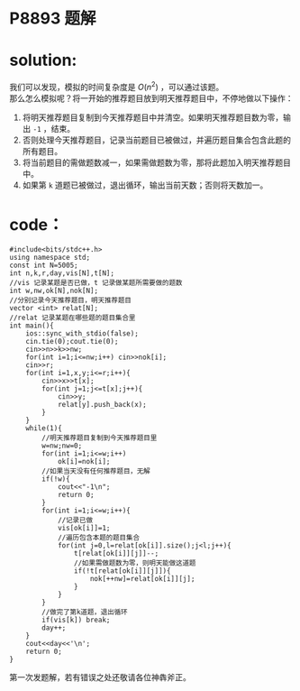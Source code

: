 # P8893 题解

# solution:  
我们可以发现，模拟的时间复杂度是 $O(n^2)$ ，可以通过该题。  
那么怎么模拟呢？将一开始的推荐题目放到明天推荐题目中，不停地做以下操作：
1. 将明天推荐题目复制到今天推荐题目中并清空。如果明天推荐题目数为零，输出 `-1` ，结束。
2. 否则处理今天推荐题目，记录当前题目已被做过，并遍历题目集合包含此题的所有题目。
3. 将当前题目的需做题数减一，如果需做题数为零，那将此题加入明天推荐题目中。
4. 如果第 `k` 道题已被做过，退出循环，输出当前天数；否则将天数加一。
# code：
```
#include<bits/stdc++.h>
using namespace std;
const int N=5005;
int n,k,r,day,vis[N],t[N];
//vis 记录某题是否已做，t 记录做某题所需要做的题数
int w,nw,ok[N],nok[N];
//分别记录今天推荐题目，明天推荐题目
vector <int> relat[N];
//relat 记录某题在哪些题的题目集合里
int main(){
	ios::sync_with_stdio(false);
	cin.tie(0);cout.tie(0);
	cin>>n>>k>>nw;
	for(int i=1;i<=nw;i++) cin>>nok[i];
	cin>>r;
	for(int i=1,x,y;i<=r;i++){
		cin>>x>>t[x];
		for(int j=1;j<=t[x];j++){
			cin>>y;
			relat[y].push_back(x);
		}
	}
	while(1){
		//明天推荐题目复制到今天推荐题目里
		w=nw;nw=0;
		for(int i=1;i<=w;i++)
			ok[i]=nok[i];
		//如果当天没有任何推荐题目，无解
		if(!w){
			cout<<"-1\n";
			return 0;
		}
		for(int i=1;i<=w;i++){
			//记录已做
			vis[ok[i]]=1;
			//遍历包含本题的题目集合
			for(int j=0,l=relat[ok[i]].size();j<l;j++){
				t[relat[ok[i]][j]]--;
				//如果需做题数为零，则明天能做这道题
				if(!t[relat[ok[i]][j]]){
					nok[++nw]=relat[ok[i]][j];
				}
			}
		}
		//做完了第k道题，退出循环
		if(vis[k]) break;
		day++;
 	}
	cout<<day<<'\n';
	return 0;
}
```
第一次发题解，若有错误之处还敬请各位神犇斧正。